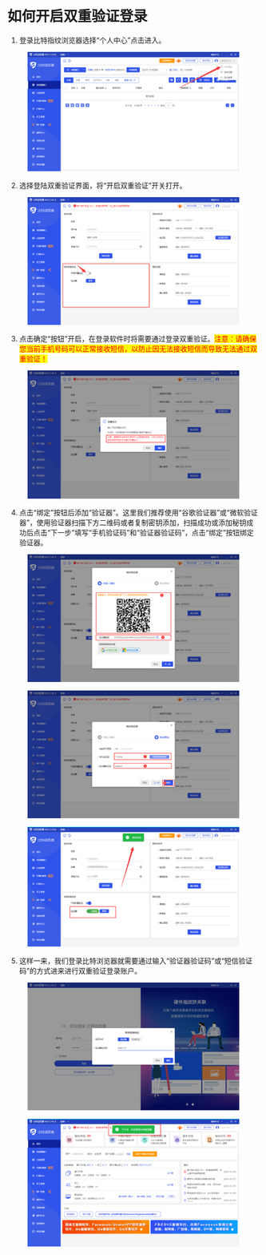 # 如何开启双重验证登录

1. 登录比特指纹浏览器选择“个人中心”点击进入。

<figure><img src="../../.gitbook/assets/1 (57).png" alt=""><figcaption></figcaption></figure>

2. 选择登陆双重验证界面，将“开启双重验证”开关打开。

<figure><img src="../../.gitbook/assets/2 (40).png" alt=""><figcaption></figcaption></figure>

3. 点击确定“按钮”开启，在登录软件时将需要通过登录双重验证。<mark style="color:red;">注意：请确保您当前手机号码可以正常接收短信，以防止因无法接收短信而导致无法通过双重验证！</mark>

<figure><img src="../../.gitbook/assets/3 (8).png" alt=""><figcaption></figcaption></figure>

4. 点击“绑定”按钮后添加“验证器”。这里我们推荐使用“谷歌验证器”或“微软验证器”，使用验证器扫描下方二维码或者复制密钥添加，扫描成功或添加秘钥成功后点击“下一步”填写“手机验证码”和“验证器验证码”，点击“绑定”按钮绑定验证器。

<figure><img src="../../.gitbook/assets/4 (16).png" alt=""><figcaption></figcaption></figure>

<figure><img src="../../.gitbook/assets/5 (7).png" alt=""><figcaption></figcaption></figure>

<figure><img src="../../.gitbook/assets/6 (5).png" alt=""><figcaption></figcaption></figure>

5. 这样一来，我们登录比特浏览器就需要通过输入“验证器验证码”或“短信验证码”的方式进来进行双重验证登录账户。

<figure><img src="../../.gitbook/assets/7 (3).png" alt=""><figcaption></figcaption></figure>

<figure><img src="../../.gitbook/assets/8 (2).png" alt=""><figcaption></figcaption></figure>
